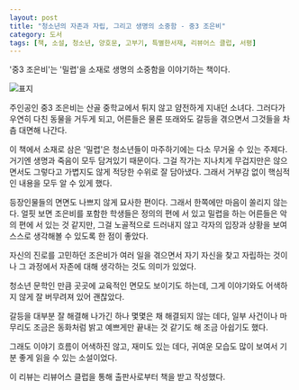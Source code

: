 ```yaml
---
layout: post
title: "청소년의 자존과 자립, 그리고 생명의 소중함 - 중3 조은비"
category: 도서
tags: [책, 소설, 청소년, 양호문, 고부기, 특별한서재, 리뷰어스 클럽, 서평]
---
```


'중3 조은비'는
'밀렵'을 소재로 생명의 소중함을 이야기하는 책이다.

![표지](https://lh3.googleusercontent.com/GabsY-wxhCV7lIEYEJs4Dudww5Zdx5gQPtVntVM_xmcaFYvoVji2kLzrZ9Hah4lFzgkIAYdw0Orpdw=s480)

주인공인 중3 조은비는 산골 중학교에서 튀지 않고 얌전하게 지내던 소녀다.
그러다가 우연히 다친 동물을 거두게 되고,
어른들은 물론 또래와도 갈등을 겪으면서 그것들을 차츰 대면해 나간다.

이 책에서 소재로 삼은 '밀렵'은
청소년들이 마주하기에는 다소 무거울 수 있는 주제다.
거기엔 생명과 죽음이 모두 담겨있기 때문이다.
그걸 작가는 지나치게 무겁지만은 않으면서도 그렇다고 가볍지도 않게 적당한 수위로 잘 담아냈다.
그래서 거부감 없이 핵심적인 내용을 모두 알 수 있게 했다.

등장인물들의 면면도 나쁘지 않게 묘사한 편이다.
그래서 한쪽에만 마음이 쏠리지 않는다.
얼핏 보면 조은비를 포함한 학생들은 정의의 편에 서 있고
밀렵을 하는 어른들은 악의 편에 서 있는 것 같지만,
그걸 노골적으로 드러내지 않고
각자의 입장과 상황을 보여
스스로 생각해볼 수 있도록 한 점이 좋았다.

자신의 진로를 고민하던 조은비가
여러 일을 겪으면서 자기 자신을 찾고 자립하는 것이나
그 과정에서 자존에 대해 생각하는 것도 의미가 있었다.

청소년 문학인 만큼 곳곳에 교육적인 면모도 보이기도 하는데,
그게 이야기와도 어색하지 않게 잘 버무려져 있어 괜찮았다.

갈등을 대부분 잘 해결해 나가긴 하나 몇몇은 채 해결되지 않는 데다,
일부 사건이나 마무리도 조금은 동화처럼 밝고 예쁘게만 끝내는 것 같기도 해 조금 아쉽기도 했다.

그래도 이야기 흐름이 어색하진 않고,
재미도 있는 데다,
귀여운 모습도 많이 보여서
기분 좋게 읽을 수 있는 소설이었다.



<div class="im im-info">
이 리뷰는 리뷰어스 클럽을 통해 출판사로부터 책을 받고 작성했다.
</div>
